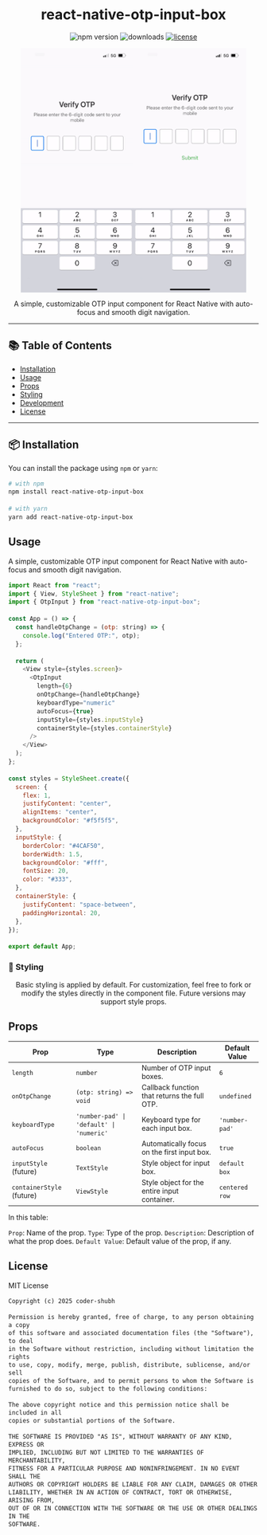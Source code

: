 <!-- Title -->
<h1 align="center">react-native-otp-input-box</h1>

<!-- Badges -->
<p align="center">
  <img src="https://img.shields.io/npm/v/react-native-otp-input-box" alt="npm version">
  <img src="https://img.shields.io/npm/dm/react-native-otp-input-box" alt="downloads">
  <a href="./LICENSE">
    <img src="https://img.shields.io/github/license/coder-shubh/react-native-otp-input-box" alt="license">
  </a></p>
<div style="display: flex; flex-direction: row; justify-content: center; align-items: center;">
  <!-- First GIF -->
  <img src="https://raw.githubusercontent.com/coder-shubh/react-native-otp-input-box/main/src/assets/vid.gif" alt="Demo 1" width="45%">
    <img src="https://raw.githubusercontent.com/coder-shubh/react-native-otp-input-box/main/src/assets/vido.gif" alt="Demo 1" width="45%">
</div>
<!-- Description -->
<p align="center">
  A simple, customizable OTP input component for React Native with auto-focus and smooth digit navigation.
</p>

<!-- Demo (optional image/gif) -->
<!-- <p align="center">
  <img src="https://raw.githubusercontent.com/yourusername/react-native-otp-input-box/main/assets/demo.gif" alt="OTP Input Demo" width="80%" />
</p> -->

---

## 📚 Table of Contents

- [Installation](#installation)
- [Usage](#usage)
- [Props](#props)
- [Styling](#styling)
- [Development](#development)
- [License](#license)

---

## 📦 Installation

You can install the package using `npm` or `yarn`:

```bash
# with npm
npm install react-native-otp-input-box

# with yarn
yarn add react-native-otp-input-box
```

## Usage

A simple, customizable OTP input component for React Native with auto-focus and smooth digit navigation.

```js
import React from "react";
import { View, StyleSheet } from "react-native";
import { OtpInput } from "react-native-otp-input-box";

const App = () => {
  const handleOtpChange = (otp: string) => {
    console.log("Entered OTP:", otp);
  };

  return (
    <View style={styles.screen}>
      <OtpInput
        length={6}
        onOtpChange={handleOtpChange}
        keyboardType="numeric"
        autoFocus={true}
        inputStyle={styles.inputStyle}
        containerStyle={styles.containerStyle}
      />
    </View>
  );
};

const styles = StyleSheet.create({
  screen: {
    flex: 1,
    justifyContent: "center",
    alignItems: "center",
    backgroundColor: "#f5f5f5",
  },
  inputStyle: {
    borderColor: "#4CAF50",
    borderWidth: 1.5,
    backgroundColor: "#fff",
    fontSize: 20,
    color: "#333",
  },
  containerStyle: {
    justifyContent: "space-between",
    paddingHorizontal: 20,
  },
});

export default App;
```

### 🎨 Styling

<p align="center">
    Basic styling is applied by default. For customization, feel free to fork or modify the styles directly in the component file.
    Future versions may support style props.
</p>
<!-- Props -->
<h2>Props</h2>

| Prop                      | Type                                     | Description                                  | Default Value  |
| ------------------------- | ---------------------------------------- | -------------------------------------------- | -------------- |
| `length`                  | `number`                                 | Number of OTP input boxes.                   | `6`            |
| `onOtpChange`             | `(otp: string) => void`                  | Callback function that returns the full OTP. | `undefined`    |
| `keyboardType`            | `'number-pad' \| 'default' \| 'numeric'` | Keyboard type for each input box.            | `'number-pad'` |
| `autoFocus`               | `boolean`                                | Automatically focus on the first input box.  | `true`         |
| `inputStyle` (future)     | `TextStyle`                              | Style object for input box.                  | `default box`  |
| `containerStyle` (future) | `ViewStyle`                              | Style object for the entire input container. | `centered row` |

In this table:

`Prop`: Name of the prop.
`Type`: Type of the prop.
`Description`: Description of what the prop does.
`Default Value`: Default value of the prop, if any.

<!-- License -->
<h2>License</h2>
    MIT License

    Copyright (c) 2025 coder-shubh

    Permission is hereby granted, free of charge, to any person obtaining a copy
    of this software and associated documentation files (the "Software"), to deal
    in the Software without restriction, including without limitation the rights
    to use, copy, modify, merge, publish, distribute, sublicense, and/or sell
    copies of the Software, and to permit persons to whom the Software is
    furnished to do so, subject to the following conditions:

    The above copyright notice and this permission notice shall be included in all
    copies or substantial portions of the Software.

    THE SOFTWARE IS PROVIDED "AS IS", WITHOUT WARRANTY OF ANY KIND, EXPRESS OR
    IMPLIED, INCLUDING BUT NOT LIMITED TO THE WARRANTIES OF MERCHANTABILITY,
    FITNESS FOR A PARTICULAR PURPOSE AND NONINFRINGEMENT. IN NO EVENT SHALL THE
    AUTHORS OR COPYRIGHT HOLDERS BE LIABLE FOR ANY CLAIM, DAMAGES OR OTHER
    LIABILITY, WHETHER IN AN ACTION OF CONTRACT, TORT OR OTHERWISE, ARISING FROM,
    OUT OF OR IN CONNECTION WITH THE SOFTWARE OR THE USE OR OTHER DEALINGS IN THE
    SOFTWARE.
